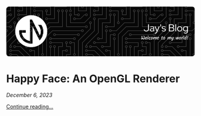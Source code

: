 [![Jay's Blog](./assets/header.png)](https://jaynakum.github.io/blog/)

# Happy Face: An OpenGL Renderer
_December 6, 2023_  

[Continue reading...](./posts/1/HappyFace)


